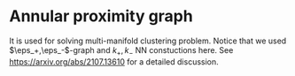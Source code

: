 # Annular proximity graph

It is used for solving multi-manifold clustering problem. Notice that we used $\eps_+,\eps_-$-graph and $k_+,k_-$ NN constuctions here. See https://arxiv.org/abs/2107.13610 for a detailed discussion.

